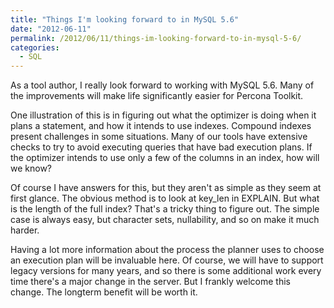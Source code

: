 ```yaml
---
title: "Things I'm looking forward to in MySQL 5.6"
date: "2012-06-11"
permalink: /2012/06/11/things-im-looking-forward-to-in-mysql-5-6/
categories:
  - SQL
---
```

As a tool author, I really look forward to working with MySQL 5.6. Many of the improvements will make life significantly easier for Percona Toolkit.

One illustration of this is in figuring out what the optimizer is doing when it plans a statement, and how it intends to use indexes. Compound indexes present challenges in some situations. Many of our tools have extensive checks to try to avoid executing queries that have bad execution plans. If the optimizer intends to use only a few of the columns in an index, how will we know?

Of course I have answers for this, but they aren't as simple as they seem at first glance. The obvious method is to look at key_len in EXPLAIN. But what is the length of the full index? That's a tricky thing to figure out. The simple case is always easy, but character sets, nullability, and so on make it much harder.

Having a lot more information about the process the planner uses to choose an execution plan will be invaluable here. Of course, we will have to support legacy versions for many years, and so there is some additional work every time there's a major change in the server. But I frankly welcome this change. The longterm benefit will be worth it.
